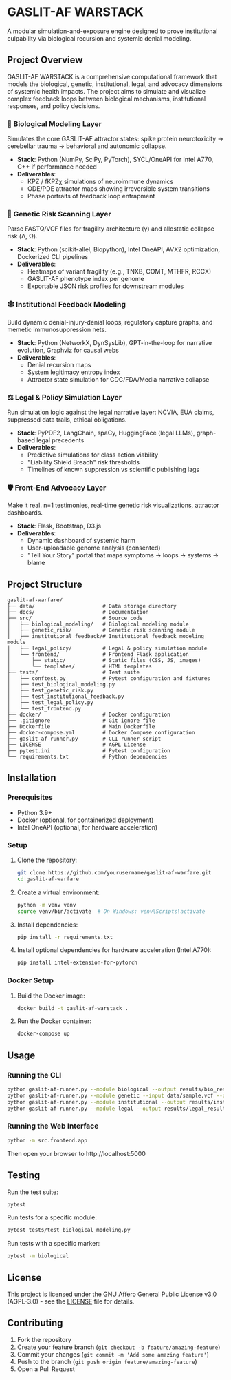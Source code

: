 # GASLIT-AF WARSTACK

A modular simulation-and-exposure engine designed to prove institutional culpability via biological recursion and systemic denial modeling.

## Project Overview

GASLIT-AF WARSTACK is a comprehensive computational framework that models the biological, genetic, institutional, legal, and advocacy dimensions of systemic health impacts. The project aims to simulate and visualize complex feedback loops between biological mechanisms, institutional responses, and policy decisions.

### 🔬 Biological Modeling Layer
Simulates the core GASLIT-AF attractor states: spike protein neurotoxicity → cerebellar trauma → behavioral and autonomic collapse.
- **Stack**: Python (NumPy, SciPy, PyTorch), SYCL/OneAPI for Intel A770, C++ if performance needed
- **Deliverables**:
  - KPZ / fKPZχ simulations of neuroimmune dynamics
  - ODE/PDE attractor maps showing irreversible system transitions
  - Phase portraits of feedback loop entrapment

### 🧬 Genetic Risk Scanning Layer
Parse FASTQ/VCF files for fragility architecture (γ) and allostatic collapse risk (Λ, Ω).
- **Stack**: Python (scikit-allel, Biopython), Intel OneAPI, AVX2 optimization, Dockerized CLI pipelines
- **Deliverables**:
  - Heatmaps of variant fragility (e.g., TNXB, COMT, MTHFR, RCCX)
  - GASLIT-AF phenotype index per genome
  - Exportable JSON risk profiles for downstream modules

### 🕸 Institutional Feedback Modeling
Build dynamic denial-injury-denial loops, regulatory capture graphs, and memetic immunosuppression nets.
- **Stack**: Python (NetworkX, DynSysLib), GPT-in-the-loop for narrative evolution, Graphviz for causal webs
- **Deliverables**:
  - Denial recursion maps
  - System legitimacy entropy index
  - Attractor state simulation for CDC/FDA/Media narrative collapse

### ⚖️ Legal & Policy Simulation Layer
Run simulation logic against the legal narrative layer: NCVIA, EUA claims, suppressed data trails, ethical obligations.
- **Stack**: PyPDF2, LangChain, spaCy, HuggingFace (legal LLMs), graph-based legal precedents
- **Deliverables**:
  - Predictive simulations for class action viability
  - "Liability Shield Breach" risk thresholds
  - Timelines of known suppression vs scientific publishing lags

### 🛡 Front-End Advocacy Layer
Make it real. n=1 testimonies, real-time genetic risk visualizations, attractor dashboards.
- **Stack**: Flask, Bootstrap, D3.js
- **Deliverables**:
  - Dynamic dashboard of systemic harm
  - User-uploadable genome analysis (consented)
  - "Tell Your Story" portal that maps symptoms → loops → systems → blame

## Project Structure

```
gaslit-af-warfare/
├── data/                      # Data storage directory
├── docs/                      # Documentation
├── src/                       # Source code
│   ├── biological_modeling/   # Biological modeling module
│   ├── genetic_risk/          # Genetic risk scanning module
│   ├── institutional_feedback/# Institutional feedback modeling module
│   ├── legal_policy/          # Legal & policy simulation module
│   └── frontend/              # Frontend Flask application
│       ├── static/            # Static files (CSS, JS, images)
│       └── templates/         # HTML templates
├── tests/                     # Test suite
│   ├── conftest.py            # Pytest configuration and fixtures
│   ├── test_biological_modeling.py
│   ├── test_genetic_risk.py
│   ├── test_institutional_feedback.py
│   ├── test_legal_policy.py
│   └── test_frontend.py
├── docker/                    # Docker configuration
├── .gitignore                 # Git ignore file
├── Dockerfile                 # Main Dockerfile
├── docker-compose.yml         # Docker Compose configuration
├── gaslit-af-runner.py        # CLI runner script
├── LICENSE                    # AGPL License
├── pytest.ini                 # Pytest configuration
└── requirements.txt           # Python dependencies
```

## Installation

### Prerequisites

- Python 3.9+
- Docker (optional, for containerized deployment)
- Intel OneAPI (optional, for hardware acceleration)

### Setup

1. Clone the repository:
   ```bash
   git clone https://github.com/yourusername/gaslit-af-warfare.git
   cd gaslit-af-warfare
   ```

2. Create a virtual environment:
   ```bash
   python -m venv venv
   source venv/bin/activate  # On Windows: venv\Scripts\activate
   ```

3. Install dependencies:
   ```bash
   pip install -r requirements.txt
   ```

4. Install optional dependencies for hardware acceleration (Intel A770):
   ```bash
   pip install intel-extension-for-pytorch
   ```

### Docker Setup

1. Build the Docker image:
   ```bash
   docker build -t gaslit-af-warstack .
   ```

2. Run the Docker container:
   ```bash
   docker-compose up
   ```

## Usage

### Running the CLI

```bash
python gaslit-af-runner.py --module biological --output results/bio_results.json
python gaslit-af-runner.py --module genetic --input data/sample.vcf --output results/genetic_results.json
python gaslit-af-runner.py --module institutional --output results/institutional_results.json
python gaslit-af-runner.py --module legal --output results/legal_results.json
```

### Running the Web Interface

```bash
python -m src.frontend.app
```

Then open your browser to http://localhost:5000

## Testing

Run the test suite:

```bash
pytest
```

Run tests for a specific module:

```bash
pytest tests/test_biological_modeling.py
```

Run tests with a specific marker:

```bash
pytest -m biological
```

## License

This project is licensed under the GNU Affero General Public License v3.0 (AGPL-3.0) - see the [LICENSE](LICENSE) file for details.

## Contributing

1. Fork the repository
2. Create your feature branch (`git checkout -b feature/amazing-feature`)
3. Commit your changes (`git commit -m 'Add some amazing feature'`)
4. Push to the branch (`git push origin feature/amazing-feature`)
5. Open a Pull Request
